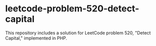 # leetcode-problem-520-detect-capital
This repository includes a solution for LeetCode problem 520, "Detect Capital," implemented in PHP.
